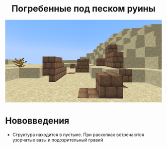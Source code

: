 <div align="center">

<h1> Погребенные под песком руины </h1>

![image](https://github.com/LumonCorporation/Custom_Structures/blob/main/files/2024-11-17_20.58.21.png)
</div>

# Нововведения
- Структура находится в пустыне. При раскопках встречаются узорчатые вазы и подозрительный гравий
